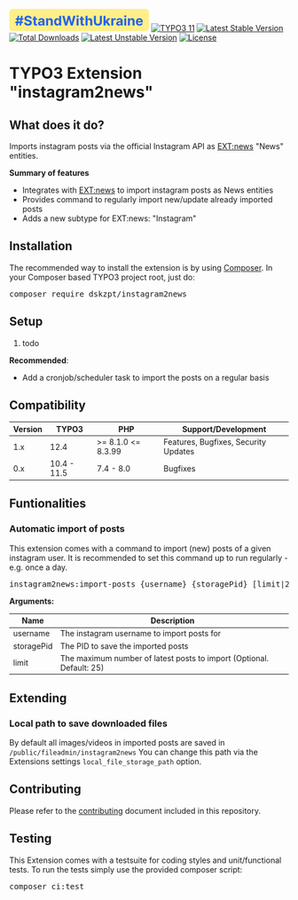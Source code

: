 [![StandWithUkraine](https://raw.githubusercontent.com/vshymanskyy/StandWithUkraine/main/badges/StandWithUkraine.svg)](https://github.com/vshymanskyy/StandWithUkraine/blob/main/docs/README.md)
[![TYPO3 11](https://img.shields.io/badge/TYPO3-12-orange.svg)](https://get.typo3.org/version/12)
[![Latest Stable Version](http://poser.pugx.org/dskzpt/instagram2news/v)](https://packagist.org/packages/dskzpt/instagram2news) [![Total Downloads](http://poser.pugx.org/dskzpt/instagram2news/downloads)](https://packagist.org/packages/dskzpt/instagram2news)
[![Latest Unstable Version](http://poser.pugx.org/dskzpt/instagram2news/v/unstable)](https://packagist.org/packages/dskzpt/instagram2news) [![License](http://poser.pugx.org/dskzpt/instagram2news/license)](https://packagist.org/packages/dskzpt/instagram2news)

TYPO3 Extension "instagram2news"
=================================

## What does it do?

Imports instagram posts via the official Instagram API
as [EXT:news](https://github.com/georgringer/news)
"News" entities.

**Summary of features**

* Integrates with [EXT:news](https://github.com/georgringer/news) to import
  instagram posts as News entities
* Provides command to regularly import new/update already imported posts
* Adds a new subtype for EXT:news: "Instagram"

## Installation
The recommended way to install the extension is by using [Composer](https://getcomposer.org/). In your Composer based TYPO3 project root, just do:
<pre>composer require dskzpt/instagram2news</pre>

## Setup
1. todo

__Recommended__:

* Add a cronjob/scheduler task to import the posts on a regular basis

## Compatibility
| Version | TYPO3       | PHP                  | Support/Development                  |
|---------|-------------|----------------------|--------------------------------------|
| 1.x     | 12.4        | >= 8.1.0 <= 8.3.99 ️ | Features, Bugfixes, Security Updates |
| 0.x     | 10.4 - 11.5 | 7.4 - 8.0️           | Bugfixes                             |

## Funtionalities

### Automatic import of posts
This extension comes with a command to import (new) posts of a given instagram
user.
It is recommended to set this command up to run regularly - e.g. once a day.

<pre>instagram2news:import-posts {username} {storagePid} [limit|25]</pre>

__Arguments:__

| Name       | Description                                                          |
|------------|----------------------------------------------------------------------|
| username   | The instagram username to import posts for                           |
| storagePid | The PID to save the imported posts                                   |
| limit      | The maximum number of latest posts to import (Optional. Default: 25) |

## Extending

### Local path to save downloaded files
By default all images/videos in imported posts are saved in <code>/public/fileadmin/instagram2news</code>
You can change this path via the Extensions settings <code>local_file_storage_path</code> option.

## Contributing
Please refer to the [contributing](CONTRIBUTING.md) document included in this repository.

## Testing
This Extension comes with a testsuite for coding styles and unit/functional
tests.
To run the tests simply use the provided composer script:

<pre>composer ci:test</pre>
